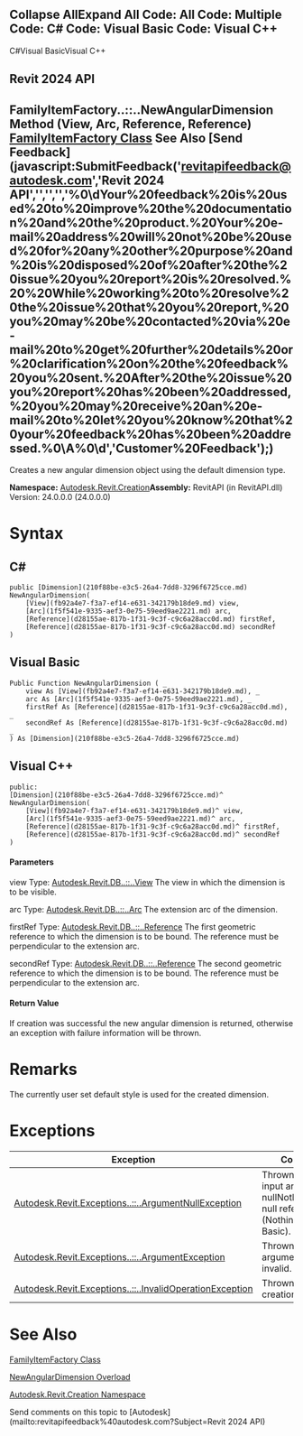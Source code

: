 ﻿

Collapse AllExpand All Code: All Code: Multiple Code: C# Code: Visual Basic Code: Visual C++   
---  
  
C#Visual BasicVisual C++

Revit 2024 API  
---  
FamilyItemFactory..::..NewAngularDimension Method (View, Arc, Reference, Reference)  
[FamilyItemFactory Class](a7622967-1381-c17f-ed04-1ebe40da0440.md) See Also [Send Feedback](javascript:SubmitFeedback\('revitapifeedback@autodesk.com','Revit 2024 API','','','','%0\\dYour%20feedback%20is%20used%20to%20improve%20the%20documentation%20and%20the%20product.%20Your%20e-mail%20address%20will%20not%20be%20used%20for%20any%20other%20purpose%20and%20is%20disposed%20of%20after%20the%20issue%20you%20report%20is%20resolved.%20%20While%20working%20to%20resolve%20the%20issue%20that%20you%20report,%20you%20may%20be%20contacted%20via%20e-mail%20to%20get%20further%20details%20or%20clarification%20on%20the%20feedback%20you%20sent.%20After%20the%20issue%20you%20report%20has%20been%20addressed,%20you%20may%20receive%20an%20e-mail%20to%20let%20you%20know%20that%20your%20feedback%20has%20been%20addressed.%0\\A%0\\d','Customer%20Feedback'\);)  
---  
  
Creates a new angular dimension object using the default dimension type.

**Namespace:** [Autodesk.Revit.Creation](ded320da-058a-4edd-0418-0582389559a7.md)**Assembly:** RevitAPI (in RevitAPI.dll) Version: 24.0.0.0 (24.0.0.0)

# Syntax

C#  
---  
      
    
    public [Dimension](210f88be-e3c5-26a4-7dd8-3296f6725cce.md) NewAngularDimension(
    	[View](fb92a4e7-f3a7-ef14-e631-342179b18de9.md) view,
    	[Arc](1f5f541e-9335-aef3-0e75-59eed9ae2221.md) arc,
    	[Reference](d28155ae-817b-1f31-9c3f-c9c6a28acc0d.md) firstRef,
    	[Reference](d28155ae-817b-1f31-9c3f-c9c6a28acc0d.md) secondRef
    )  
  
Visual Basic  
---  
      
    
    Public Function NewAngularDimension ( _
    	view As [View](fb92a4e7-f3a7-ef14-e631-342179b18de9.md), _
    	arc As [Arc](1f5f541e-9335-aef3-0e75-59eed9ae2221.md), _
    	firstRef As [Reference](d28155ae-817b-1f31-9c3f-c9c6a28acc0d.md), _
    	secondRef As [Reference](d28155ae-817b-1f31-9c3f-c9c6a28acc0d.md) _
    ) As [Dimension](210f88be-e3c5-26a4-7dd8-3296f6725cce.md)  
  
Visual C++  
---  
      
    
    public:
    [Dimension](210f88be-e3c5-26a4-7dd8-3296f6725cce.md)^ NewAngularDimension(
    	[View](fb92a4e7-f3a7-ef14-e631-342179b18de9.md)^ view, 
    	[Arc](1f5f541e-9335-aef3-0e75-59eed9ae2221.md)^ arc, 
    	[Reference](d28155ae-817b-1f31-9c3f-c9c6a28acc0d.md)^ firstRef, 
    	[Reference](d28155ae-817b-1f31-9c3f-c9c6a28acc0d.md)^ secondRef
    )  
  
#### Parameters

view
    Type: [Autodesk.Revit.DB..::..View](fb92a4e7-f3a7-ef14-e631-342179b18de9.md) The view in which the dimension is to be visible. 

arc
    Type: [Autodesk.Revit.DB..::..Arc](1f5f541e-9335-aef3-0e75-59eed9ae2221.md) The extension arc of the dimension. 

firstRef
    Type: [Autodesk.Revit.DB..::..Reference](d28155ae-817b-1f31-9c3f-c9c6a28acc0d.md) The first geometric reference to which the dimension is to be bound. The reference must be perpendicular to the extension arc. 

secondRef
    Type: [Autodesk.Revit.DB..::..Reference](d28155ae-817b-1f31-9c3f-c9c6a28acc0d.md) The second geometric reference to which the dimension is to be bound. The reference must be perpendicular to the extension arc. 

#### Return Value

If creation was successful the new angular dimension is returned, otherwise an exception with failure information will be thrown.

# Remarks

The currently user set default style is used for the created dimension. 

# Exceptions

| Exception | Condition |
| --- | --- |
| [Autodesk.Revit.Exceptions..::..ArgumentNullException](631e1424-60f4-929b-4e52-dda9dcd26316.md) | Thrown when any input argument is nullNothingnullptra null reference (Nothing in Visual Basic). |
| [Autodesk.Revit.Exceptions..::..ArgumentException](2e6e4206-97a8-dd4b-df5d-4269f4bb6088.md) | Thrown when the argument is invalid. |
| [Autodesk.Revit.Exceptions..::..InvalidOperationException](9e715f03-3884-e539-4dd6-8d7545733adc.md) | Thrown when the creation failed. |
  
# See Also

[FamilyItemFactory Class](a7622967-1381-c17f-ed04-1ebe40da0440.md)

[NewAngularDimension Overload](5c2584a9-34e2-3b37-0ceb-64efc71c5dd0.md)

[Autodesk.Revit.Creation Namespace](ded320da-058a-4edd-0418-0582389559a7.md)

Send comments on this topic to [Autodesk](mailto:revitapifeedback%40autodesk.com?Subject=Revit 2024 API)